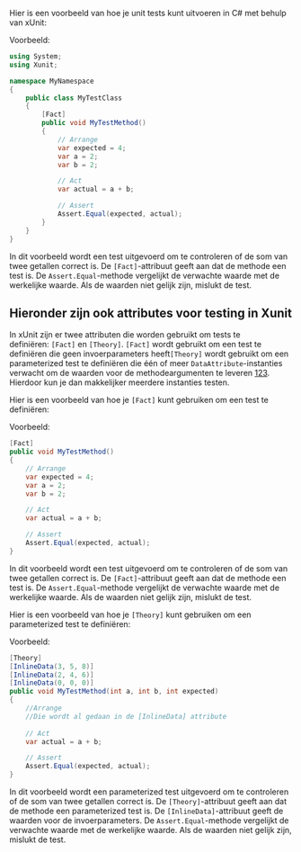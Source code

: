 Hier is een voorbeeld van hoe je unit tests kunt uitvoeren in C# met behulp van xUnit:

Voorbeeld:
```csharp
using System;
using Xunit;

namespace MyNamespace
{
    public class MyTestClass
    {
        [Fact]
        public void MyTestMethod()
        {
            // Arrange
            var expected = 4;
            var a = 2;
            var b = 2;

            // Act
            var actual = a + b;

            // Assert
            Assert.Equal(expected, actual);
        }
    }
}
```

In dit voorbeeld wordt een test uitgevoerd om te controleren of de som van twee getallen correct is. De `[Fact]`-attribuut geeft aan dat de methode een test is. De `Assert.Equal`-methode vergelijkt de verwachte waarde met de werkelijke waarde. Als de waarden niet gelijk zijn, mislukt de test.


## Hieronder zijn ook attributes voor testing in Xunit

In xUnit zijn er twee attributen die worden gebruikt om tests te definiëren: `[Fact]` en `[Theory]`. `[Fact]` wordt gebruikt om een ​​test te definiëren die geen invoerparameters heeft`[Theory]` wordt gebruikt om een ​​parameterized test te definiëren die één of meer `DataAttribute`-instanties verwacht om de waarden voor de methodeargumenten te leveren [1](https://learn.microsoft.com/en-us/dotnet/core/testing/unit-testing-with-dotnet-test)[2](https://stackoverflow.com/questions/22373258/difference-between-fact-and-theory-xunit-net)[3](https://xunit.net/docs/comparisons). Hierdoor kun je dan makkelijker meerdere instanties testen.

Hier is een voorbeeld van hoe je `[Fact]` kunt gebruiken om een ​​test te definiëren:

Voorbeeld:
```csharp
[Fact]
public void MyTestMethod()
{
    // Arrange
    var expected = 4;
    var a = 2;
    var b = 2;

    // Act
    var actual = a + b;

    // Assert
    Assert.Equal(expected, actual);
}
```

In dit voorbeeld wordt een test uitgevoerd om te controleren of de som van twee getallen correct is. De `[Fact]`-attribuut geeft aan dat de methode een test is. De `Assert.Equal`-methode vergelijkt de verwachte waarde met de werkelijke waarde. Als de waarden niet gelijk zijn, mislukt de test.

Hier is een voorbeeld van hoe je `[Theory]` kunt gebruiken om een ​​parameterized test te definiëren:

Voorbeeld:
```csharp
[Theory]
[InlineData(3, 5, 8)]
[InlineData(2, 4, 6)]
[InlineData(0, 0, 0)]
public void MyTestMethod(int a, int b, int expected)
{
	//Arrange
	//Die wordt al gedaan in de [InlineData] attribute
	
    // Act
    var actual = a + b;

    // Assert
    Assert.Equal(expected, actual);
}
```

In dit voorbeeld wordt een parameterized test uitgevoerd om te controleren of de som van twee getallen correct is. De `[Theory]`-attribuut geeft aan dat de methode een parameterized test is. De `[InlineData]`-attribuut geeft de waarden voor de invoerparameters. De `Assert.Equal`-methode vergelijkt de verwachte waarde met de werkelijke waarde. Als de waarden niet gelijk zijn, mislukt de test.